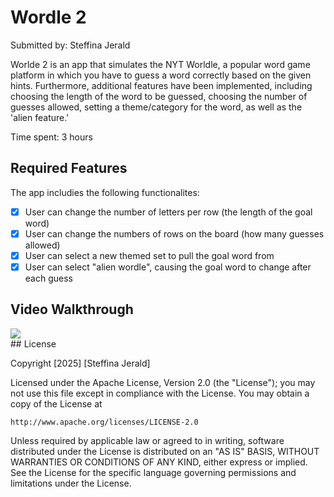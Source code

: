 # Wordle 2

Submitted by: Steffina Jerald

Worlde 2 is an app that simulates the NYT Worldle, a popular word game platform in which you have to guess a word correctly based on the given hints. Furthermore, additional features have been implemented, including choosing the length of the word to be guessed, choosing the number of guesses allowed, setting a theme/category for the word, as well as the 'alien feature.'

Time spent: 3 hours 

## Required Features

The app includies the following functionalites:

- [X] User can change the number of letters per row (the length of the goal word)
- [X] User can change the numbers of rows on the board (how many guesses allowed)
- [X] User can select a new themed set to pull the goal word from
- [X] User can select "alien wordle", causing the goal word to change after each guess

## Video Walkthrough

<div>
    <a href="https://www.loom.com/share/d74bc20042c846909c1f68897ad85435">
    </a>
    <a href="https://www.loom.com/share/d74bc20042c846909c1f68897ad85435">
      <img style="max-width:300px;" src="https://cdn.loom.com/sessions/thumbnails/d74bc20042c846909c1f68897ad85435-0f9c171459976481-full-play.gif">
    </a>
  </div>
## License

Copyright [2025] [Steffina Jerald]

Licensed under the Apache License, Version 2.0 (the "License");
you may not use this file except in compliance with the License.
You may obtain a copy of the License at

    http://www.apache.org/licenses/LICENSE-2.0

Unless required by applicable law or agreed to in writing, software
distributed under the License is distributed on an "AS IS" BASIS,
WITHOUT WARRANTIES OR CONDITIONS OF ANY KIND, either express or implied.
See the License for the specific language governing permissions and
limitations under the License.
